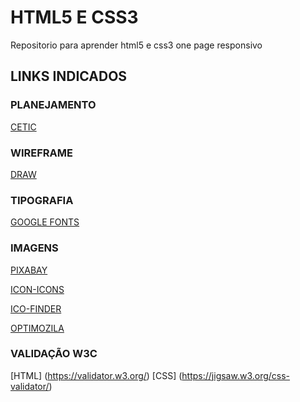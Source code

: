 # HTML5 E CSS3
Repositorio para aprender html5 e css3 one page responsivo
## LINKS INDICADOS
### PLANEJAMENTO
[CETIC](https://cetic.br/)
### WIREFRAME
[DRAW](https://app.diagrams.net/)
### TIPOGRAFIA
[GOOGLE FONTS](https://fonts.google.com/)
### IMAGENS 
[PIXABAY](https://pixabay.com/pt/)

[ICON-ICONS](https://icon-icons.com/pt/)

[ICO-FINDER](https://www.icofinder.com/)

[OPTIMOZILA](https://imagecompressor.com/pt/)
### VALIDAÇÃO W3C
[HTML] (https://validator.w3.org/)
[CSS] (https://jigsaw.w3.org/css-validator/)

